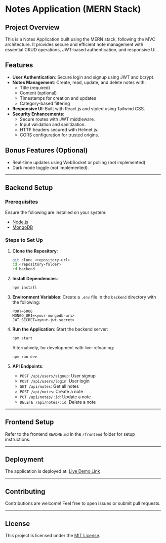 # Notes Application (MERN Stack)

## Project Overview
This is a Notes Application built using the MERN stack, following the MVC architecture. It provides secure and efficient note management with essential CRUD operations, JWT-based authentication, and responsive UI.

## Features
- **User Authentication**: Secure login and signup using JWT and bcrypt.
- **Notes Management**: Create, read, update, and delete notes with:
  - Title (required)
  - Content (optional)
  - Timestamps for creation and updates
  - Category-based filtering
- **Responsive UI**: Built with React.js and styled using Tailwind CSS.
- **Security Enhancements**:
  - Secure routes with JWT middleware.
  - Input validation and sanitization.
  - HTTP headers secured with Helmet.js.
  - CORS configuration for trusted origins.

## Bonus Features (Optional)
- Real-time updates using WebSocket or polling (not implemented).
- Dark mode toggle (not implemented).

---

## Backend Setup

### Prerequisites
Ensure the following are installed on your system:
- [Node.js](https://nodejs.org/)
- [MongoDB](https://www.mongodb.com/)

### Steps to Set Up

1. **Clone the Repository**:
   ```bash
   git clone <repository-url>
   cd <repository-folder>
   cd backend
   ```

2. **Install Dependencies**:
   ```bash
   npm install
   ```

3. **Environment Variables**:
   Create a `.env` file in the `backend` directory with the following:
   ```env
   PORT=5000
   MONGO_URI=<your-mongodb-uri>
   JWT_SECRET=<your-jwt-secret>
   ```

4. **Run the Application**:
   Start the backend server:
   ```bash
   npm start
   ```

   Alternatively, for development with live-reloading:
   ```bash
   npm run dev
   ```

5. **API Endpoints**:
   - `POST /api/users/signup`: User signup
   - `POST /api/users/login`: User login
   - `GET /api/notes`: Get all notes
   - `POST /api/notes`: Create a note
   - `PUT /api/notes/:id`: Update a note
   - `DELETE /api/notes/:id`: Delete a note

---

## Frontend Setup

Refer to the frontend `README.md` in the `/frontend` folder for setup instructions.

---

## Deployment
The application is deployed at: [Live Demo Link](#)

---

## Contributing
Contributions are welcome! Feel free to open issues or submit pull requests.

---

## License
This project is licensed under the [MIT License](LICENSE).
